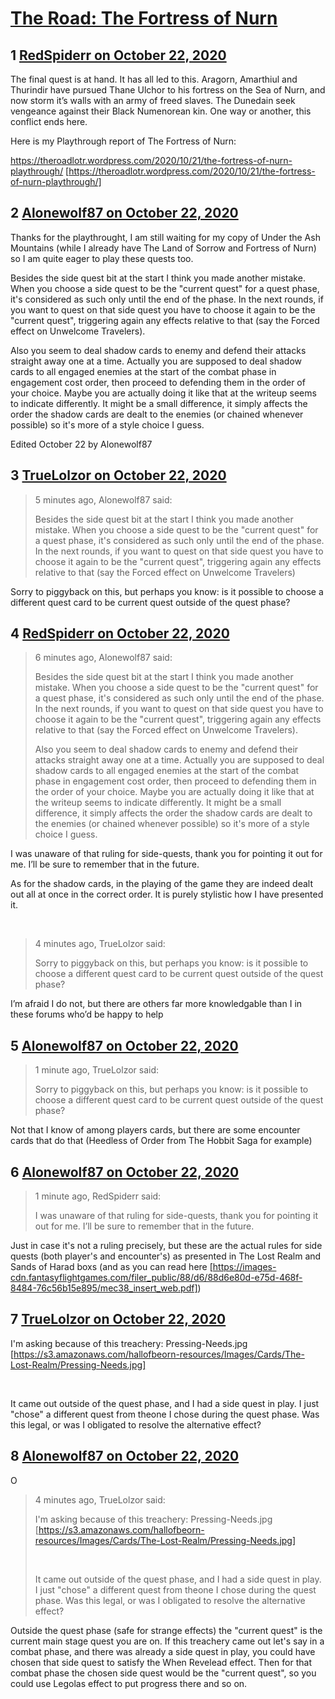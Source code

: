 # [The Road: The Fortress of Nurn](https://community.fantasyflightgames.com/topic/312011-the-road-the-fortress-of-nurn/)

## 1 [RedSpiderr on October 22, 2020](https://community.fantasyflightgames.com/topic/312011-the-road-the-fortress-of-nurn/?do=findComment&comment=4004098)

The final quest is at hand. It has all led to this. Aragorn, Amarthiul and Thurindir have pursued Thane Ulchor to his fortress on the Sea of Nurn, and now storm it’s walls with an army of freed slaves. The Dunedain seek vengeance against their Black Numenorean kin. One way or another, this conflict ends here.

Here is my Playthrough report of The Fortress of Nurn:

https://theroadlotr.wordpress.com/2020/10/21/the-fortress-of-nurn-playthrough/ [https://theroadlotr.wordpress.com/2020/10/21/the-fortress-of-nurn-playthrough/]

## 2 [Alonewolf87 on October 22, 2020](https://community.fantasyflightgames.com/topic/312011-the-road-the-fortress-of-nurn/?do=findComment&comment=4004203)

Thanks for the playthrought, I am still waiting for my copy of Under the Ash Mountains (while I already have The Land of Sorrow and Fortress of Nurn) so I am quite eager to play these quests too.

Besides the side quest bit at the start I think you made another mistake. When you choose a side quest to be the "current quest" for a quest phase, it's considered as such only until the end of the phase. In the next rounds, if you want to quest on that side quest you have to choose it again to be the "current quest", triggering again any effects relative to that (say the Forced effect on Unwelcome Travelers).

Also you seem to deal shadow cards to enemy and defend their attacks straight away one at a time. Actually you are supposed to deal shadow cards to all engaged enemies at the start of the combat phase in engagement cost order, then proceed to defending them in the order of your choice. Maybe you are actually doing it like that at the writeup seems to indicate differently. It might be a small difference, it simply affects the order the shadow cards are dealt to the enemies (or chained whenever possible) so it's more of a style choice I guess.

Edited October 22 by Alonewolf87

## 3 [TrueLolzor on October 22, 2020](https://community.fantasyflightgames.com/topic/312011-the-road-the-fortress-of-nurn/?do=findComment&comment=4004205)

> 5 minutes ago, Alonewolf87 said:
> 
> Besides the side quest bit at the start I think you made another mistake. When you choose a side quest to be the "current quest" for a quest phase, it's considered as such only until the end of the phase. In the next rounds, if you want to quest on that side quest you have to choose it again to be the "current quest", triggering again any effects relative to that (say the Forced effect on Unwelcome Travelers)

Sorry to piggyback on this, but perhaps you know: is it possible to choose a different quest card to be current quest outside of the quest phase?

## 4 [RedSpiderr on October 22, 2020](https://community.fantasyflightgames.com/topic/312011-the-road-the-fortress-of-nurn/?do=findComment&comment=4004206)

> 6 minutes ago, Alonewolf87 said:
> 
> Besides the side quest bit at the start I think you made another mistake. When you choose a side quest to be the "current quest" for a quest phase, it's considered as such only until the end of the phase. In the next rounds, if you want to quest on that side quest you have to choose it again to be the "current quest", triggering again any effects relative to that (say the Forced effect on Unwelcome Travelers).
> 
> Also you seem to deal shadow cards to enemy and defend their attacks straight away one at a time. Actually you are supposed to deal shadow cards to all engaged enemies at the start of the combat phase in engagement cost order, then proceed to defending them in the order of your choice. Maybe you are actually doing it like that at the writeup seems to indicate differently. It might be a small difference, it simply affects the order the shadow cards are dealt to the enemies (or chained whenever possible) so it's more of a style choice I guess.

I was unaware of that ruling for side-quests, thank you for pointing it out for me. I’ll be sure to remember that in the future.

As for the shadow cards, in the playing of the game they are indeed dealt out all at once in the correct order. It is purely stylistic how I have presented it.

 

> 4 minutes ago, TrueLolzor said:
> 
> Sorry to piggyback on this, but perhaps you know: is it possible to choose a different quest card to be current quest outside of the quest phase?

I’m afraid I do not, but there are others far more knowledgable than I in these forums who’d be happy to help

## 5 [Alonewolf87 on October 22, 2020](https://community.fantasyflightgames.com/topic/312011-the-road-the-fortress-of-nurn/?do=findComment&comment=4004207)

> 1 minute ago, TrueLolzor said:
> 
> Sorry to piggyback on this, but perhaps you know: is it possible to choose a different quest card to be current quest outside of the quest phase?

Not that I know of among players cards, but there are some encounter cards that do that (Heedless of Order from The Hobbit Saga for example)

## 6 [Alonewolf87 on October 22, 2020](https://community.fantasyflightgames.com/topic/312011-the-road-the-fortress-of-nurn/?do=findComment&comment=4004209)

> 1 minute ago, RedSpiderr said:
> 
> I was unaware of that ruling for side-quests, thank you for pointing it out for me. I’ll be sure to remember that in the future.


Just in case it's not a ruling precisely, but these are the actual rules for side quests (both player's and encounter's) as presented in The Lost Realm and Sands of Harad boxs (and as you can read here [https://images-cdn.fantasyflightgames.com/filer_public/88/d6/88d6e80d-e75d-468f-8484-76c56b15e895/mec38_insert_web.pdf])

## 7 [TrueLolzor on October 22, 2020](https://community.fantasyflightgames.com/topic/312011-the-road-the-fortress-of-nurn/?do=findComment&comment=4004250)

I'm asking because of this treachery: Pressing-Needs.jpg [https://s3.amazonaws.com/hallofbeorn-resources/Images/Cards/The-Lost-Realm/Pressing-Needs.jpg]

 

It came out outside of the quest phase, and I had a side quest in play. I just "chose" a different quest from theone I chose during the quest phase. Was this legal, or was I obligated to resolve the alternative effect?

## 8 [Alonewolf87 on October 22, 2020](https://community.fantasyflightgames.com/topic/312011-the-road-the-fortress-of-nurn/?do=findComment&comment=4004252)

O

> 4 minutes ago, TrueLolzor said:
> 
> I'm asking because of this treachery: Pressing-Needs.jpg [https://s3.amazonaws.com/hallofbeorn-resources/Images/Cards/The-Lost-Realm/Pressing-Needs.jpg]
> 
>  
> 
> It came out outside of the quest phase, and I had a side quest in play. I just "chose" a different quest from theone I chose during the quest phase. Was this legal, or was I obligated to resolve the alternative effect?

Outside the quest phase (safe for strange effects) the "current quest" is the current main stage quest you are on. If this treachery came out let's say in a combat phase, and there was already a side quest in play, you could have chosen that side quest to satisfy the When Revelead effect. Then for that combat phase the chosen side quest would be the "current quest", so you could use Legolas effect to put progress there and so on.

